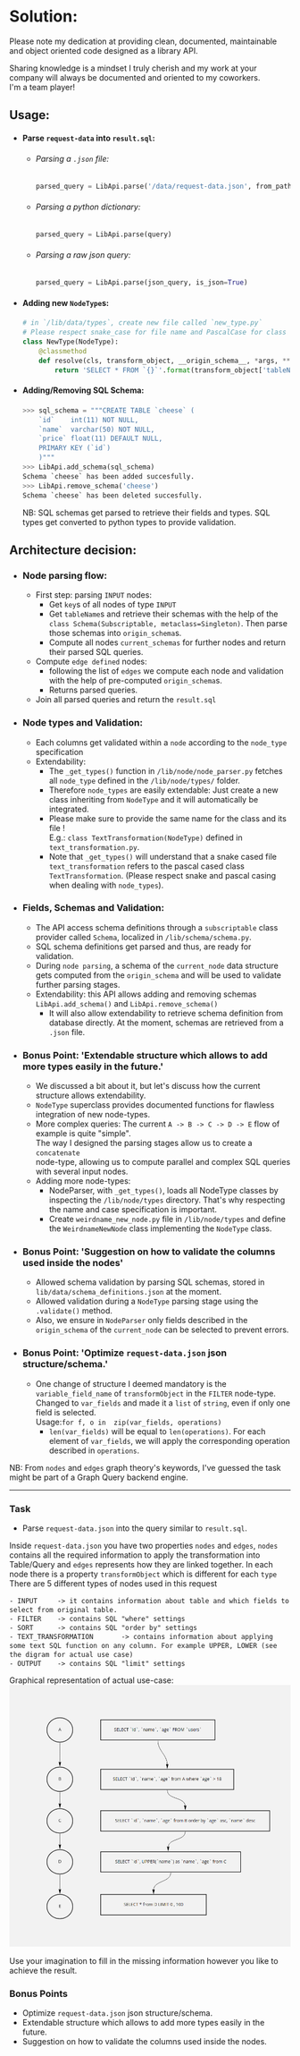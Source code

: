 # Solution:
Please note my dedication at providing clean, documented, 
maintainable and object oriented code designed as a library API.

Sharing knowledge is a mindset I truly cherish and my work at your company
will always be documented and oriented to my coworkers.\
I'm a team player!

## Usage:
- #### Parse `request-data` into `result.sql`:
  - ###### Parsing a `.json` file:
      ```python
      parsed_query = LibApi.parse('/data/request-data.json', from_path=True)
      ```
  - ###### Parsing a python dictionary:
    ```python
    parsed_query = LibApi.parse(query)
    ```
  - ###### Parsing a raw json query:
    ```python
    parsed_query = LibApi.parse(json_query, is_json=True)
    ```
- #### Adding new `NodeType`s:
  ```python
  # in `/lib/data/types`, create new file called `new_type.py`
  # Please respect snake_case for file name and PascalCase for class name.
  class NewType(NodeType):
      @classmethod
      def resolve(cls, transform_object, __origin_schema__, *args, **kwargs) -> str:
          return 'SELECT * FROM `{}`'.format(transform_object['tableName'])
  ```
- #### Adding/Removing SQL Schema:
    ```python
    >>> sql_schema = """CREATE TABLE `cheese` (
        `id`	int(11) NOT NULL,
        `name`	varchar(50) NOT NULL,
        `price`	float(11) DEFAULT NULL,
        PRIMARY KEY (`id`)
        )"""
    >>> LibApi.add_schema(sql_schema)
    Schema `cheese` has been added succesfully.
    >>> LibApi.remove_schema('cheese')
    Schema `cheese` has been deleted succesfully.
    ```
    NB: SQL schemas get parsed to retrieve their fields and types.
    SQL types get converted to python types to provide validation.

  

## Architecture decision: 
- ### Node parsing flow:
  - First step: parsing `INPUT` nodes:
    - Get `key`s of all nodes of type `INPUT`
    - Get `tableName`s and retrieve their schemas with the help of the \
    `class Schema(Subscriptable, metaclass=Singleton)`.
    Then parse those schemas into `origin_schema`s.
    - Compute all nodes `current_schemas` for further nodes
    and return their parsed SQL queries.
  - Compute `edge defined` nodes:
    - following the list of `edges` we compute each node and
    validation with the help of pre-computed `origin_schema`s. 
    - Returns parsed queries.
  - Join all parsed queries and return the `result.sql`
- ### Node types and Validation: 
  - Each columns get validated within a `node` according to the 
  `node_type` specification
  - Extendability: 
    - The `_get_types()` function in `/lib/node/node_parser.py`
    fetches all `node_type` defined in the `/lib/node/types/` folder.
    - Therefore `node_types` are easily extendable: Just create a new class 
    inheriting from `NodeType` and it will automatically be integrated.
    - Please make sure to provide the same name for the class and its file !\
    E.g.: `class TextTransformation(NodeType)` defined in 
    `text_transformation.py`.
    - Note that `_get_types()` will understand that a snake cased file
    `text_transformation` refers to the pascal cased class `TextTransformation`.
      (Please respect snake and pascal casing when dealing with `node_types`).
- ### Fields, Schemas and Validation:
  - The API access schema definitions through a `subscriptable` class 
  provider called `Schema`, localized in `/lib/schema/schema.py`.
  - SQL schema definitions get parsed and thus, are ready for validation.
  - During `node parsing`, a schema of the `current_node` data structure
  gets computed from the `origin_schema` and will be used to validate 
  further parsing stages.
  - Extendability: this API allows adding and removing schemas `LibApi.add_schema()`
  and `LibApi.remove_schema()`
    - It will also allow extendability to retrieve schema definition from database
    directly. At the moment, schemas are retrieved from a `.json` file.
- ### Bonus Point: 'Extendable structure which allows to add more types easily in the future.'
  - We discussed a bit about it, but let's discuss how the current
  structure allows extendability.
  - `NodeType` superclass provides documented functions for flawless integration
  of new node-types.
  - More complex queries: The current `A -> B -> C -> D -> E` flow 
  of example is quite "simple". \
  The way I designed the parsing stages allow us to create a `concatenate`\
  node-type, allowing us to compute parallel and complex SQL queries
  with several input nodes.
  - Adding more node-types:
    - NodeParser, with `_get_types()`, loads all NodeType classes by inspecting
    the `/lib/node/types` directory. That's why respecting the name and case
    specification is important.
    - Create `weirdname_new_node.py` file in `/lib/node/types` and
    define the `WeirdnameNewNode` class implementing 
    the `NodeType` class.
- ### Bonus Point: 'Suggestion on how to validate the columns used inside the nodes'
  - Allowed schema validation by parsing SQL schemas, stored in 
  `lib/data/schema_definitions.json` at the moment.
  - Allowed validation during a `NodeType` parsing stage using the 
  `.validate()` method.
  - Also, we ensure in `NodeParser` only fields described 
  in the `origin_schema` of the `current_node` can be selected to prevent
  errors.
- ### Bonus Point: 'Optimize `request-data.json` json structure/schema.'
  - One change of structure I deemed mandatory is the `variable_field_name`
  of `transformObject` in the `FILTER` node-type. \
  Changed to `var_fields` and made it a `list` of `string`, even if only
  one field is selected.\
  Usage:`for f, o in  zip(var_fields, operations)`
    - `len(var_fields)` will be equal to `len(operations)`. For each
    element of `var_fields`, we will apply the corresponding operation
    described in `operations`.


NB: From `nodes` and `edges` graph theory's keywords, I've guessed the 
task might be part of a Graph Query backend engine.

___

### Task

- Parse `request-data.json` into the query similar to `result.sql`. 

Inside `request-data.json` you have two properties `nodes` and `edges`, `nodes` contains all the required information to apply the transformation into Table/Query and `edges` represents how they are linked together. In each node there is a property `transformObject` which is different for each `type`
There are 5 different types of nodes used in this request

	- INPUT		-> it contains information about table and which fields to select from original table. 
	- FILTER	-> contains SQL "where" settings 
	- SORT		-> contains SQL "order by" settings 
	- TEXT_TRANSFORMATION	    -> contains information about applying some text SQL function on any column. For example UPPER, LOWER (see the digram for actual use case)
	- OUTPUT	-> contains SQL "limit" settings

Graphical representation of actual use-case:
![graphical representation](https://github.com/AlexandreMahdhaoui/Graph-SQL-model-parser/blob/master/graphical-representation.png?raw=true)

Use your imagination to fill in the missing information however you like to achieve the result.

### Bonus Points
 - Optimize `request-data.json` json structure/schema.
 - Extendable structure which allows to add more types easily in the future.
 - Suggestion on how to validate the columns used inside the nodes.
